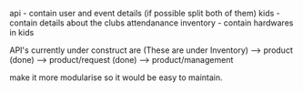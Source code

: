 api - contain user and event details (if possible split both of them)
kids - contain details about the clubs attendanance
inventory - contain hardwares in kids 


API's currently under construct are (These are under Inventory)
            --> product (done)
            --> product/request (done)
            --> product/management
            



make it more modularise so it would be easy to maintain.